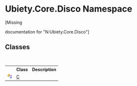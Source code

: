 # Ubiety.Core.Disco Namespace
 

\[Missing <summary> documentation for "N:Ubiety.Core.Disco"\]


## Classes
&nbsp;<table><tr><th></th><th>Class</th><th>Description</th></tr><tr><td>![Public class](media/pubclass.gif "Public class")</td><td><a href="d0da3ba0-29b4-c743-4fd0-3f8c1e354a97">C</a></td><td /></tr></table>&nbsp;
